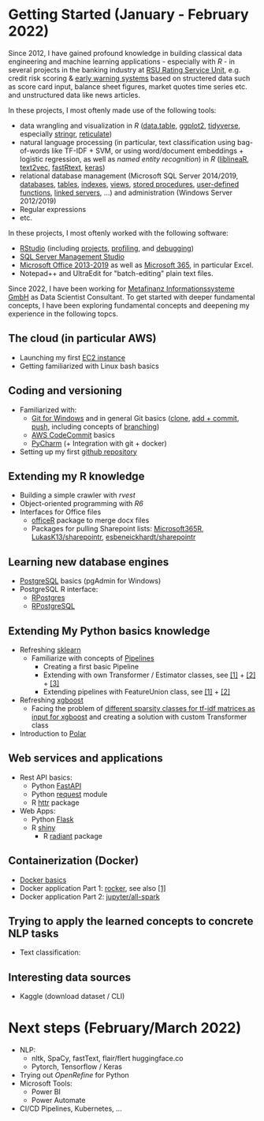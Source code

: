 # Getting Started (January - February 2022)

Since 2012, I have gained profound knowledge in building classical data engineering and machine learning applications - especially with _R_ - in several projects in the banking industry at [RSU Rating Service Unit](https://www.rsu-rating.de/), e.g. credit risk scoring & [early warning systems](https://www.rsu-rating.de/produkte/risk-guard/) based on structered data such as score card input, balance sheet figures, market quotes time series etc. and unstructured data like news articles.

In these projects, I most oftenly made use of the following tools:
- data wrangling and visualization in _R_ ([data.table](https://cran.r-project.org/web/packages/data.table/index.html), [ggplot2](https://cran.r-project.org/web/packages/ggplot2/index.html), [tidyverse](https://www.tidyverse.org/), especially [stringr](https://stringr.tidyverse.org/), [reticulate](https://cran.r-project.org/web/packages/reticulate/index.html))
- natural language processing (in particular, text classification using bag-of-words like TF-IDF + SVM, or using word/document embeddings + logistic regression, as well as _named entity recognition_) in _R_ ([liblineaR](https://cran.r-project.org/web/packages/LiblineaR/), [text2vec](https://cran.r-project.org/web/packages/text2vec/index.html), [fastRtext](https://cran.r-project.org/web/packages/fastrtext/index.html), [keras](https://cran.r-project.org/web/packages/keras/index.html))
- relational database management (Microsoft SQL Server 2014/2019, [databases](https://docs.microsoft.com/en-us/sql/relational-databases/databases/databases?view=sql-server-2017), [tables](https://docs.microsoft.com/en-us/sql/relational-databases/tables/tables?view=sql-server-2017), [indexes](https://docs.microsoft.com/en-us/sql/relational-databases/indexes/indexes?view=sql-server-2017), [views](https://docs.microsoft.com/en-us/sql/relational-databases/views/views?view=sql-server-2017), [stored procedures](https://docs.microsoft.com/en-us/sql/relational-databases/stored-procedures/stored-procedures-database-engine?view=sql-server-2017), [user-defined functions](https://docs.microsoft.com/en-us/sql/relational-databases/user-defined-functions/user-defined-functions?view=sql-server-2017), [linked servers](https://docs.microsoft.com/en-us/sql/relational-databases/linked-servers/linked-servers-database-engine?view=sql-server-2017), ...) and administration (Windows Server 2012/2019)
- Regular expressions
- etc.

In these projects, I most oftenly worked with the following software:
- [RStudio](https://www.rstudio.com/) (including [projects](https://support.rstudio.com/hc/en-us/articles/200526207-Using-RStudio-Projects), [profiling](https://support.rstudio.com/hc/en-us/articles/218221837-Profiling-R-code-with-the-RStudio-IDE), and [debugging](https://support.rstudio.com/hc/en-us/articles/205612627-Debugging-with-the-RStudio-IDE))
- [SQL Server Management Studio](https://docs.microsoft.com/de-de/sql/ssms/sql-server-management-studio-ssms?view=sql-server-ver15)
- [Microsoft Office 2013-2019](https://support.microsoft.com/en-us/office/download-and-install-or-reinstall-office-2019-office-2016-or-office-2013-7c695b06-6d1a-4917-809c-98ce43f86479) as well as [Microsoft 365](https://www.microsoft.com/de-de/microsoft-365), in particular Excel.
- Notepad++ and UltraEdit for "batch-editing" plain text files.

Since 2022, I have been working for [Metafinanz Informationssysteme GmbH](https://metafinanz.de/) as Data Scientist Consultant. To get started with deeper fundamental concepts, I have been exploring fundamental concepts and deepening my experience in the following topcs.

## The cloud (in particular AWS)
- Launching my first [EC2 instance](https://aws.amazon.com/ec2/getting-started/?nc1=h_ls)
- Getting familiarized with Linux bash basics

## Coding and versioning
- Familiarized with:
  - [Git for Windows](https://gitforwindows.org/) and in general Git basics ([clone](https://www.atlassian.com/de/git/tutorials/setting-up-a-repository), [add + commit](https://www.atlassian.com/de/git/tutorials/saving-changes), [push](https://www.atlassian.com/de/git/tutorials/syncing/git-push), including concepts of [branching](https://www.atlassian.com/de/git/tutorials/using-branches))
  - [AWS CodeCommit](https://aws.amazon.com/de/codecommit/) basics
  - [PyCharm](https://www.jetbrains.com/pycharm/) (+ Integration with git + docker) 
- Setting up my first [github repository](https://github.com/marton-eifert/marton-eifert)

## Extending my R knowledge
- Building a simple crawler with _rvest_
- Object-oriented programming with _R6_
- Interfaces for Office files
  - [officeR](https://cran.r-project.org/web/packages/officer/index.html) package to merge docx files
  - Packages for pulling Sharepoint lists: [Microsoft365R](https://mran.microsoft.com/web/packages/Microsoft365R/index.html), [LukasK13/sharepointr](https://github.com/LukasK13/sharepointr), [esbeneickhardt/sharepointr](https://github.com/esbeneickhardt/sharepointr)

## Learning new database engines
- [PostgreSQL](https://www.postgresql.org/) basics (pgAdmin for Windows)
- PostgreSQL R interface:
  - [RPostgres](https://cran.r-project.org/web/packages/RPostgres/index.html)
  - [RPostgreSQL](https://cran.r-project.org/web/packages/RPostgreSQL/index.html)

## Extending My Python basics knowledge
- Refreshing [sklearn](https://scikit-learn.org)
  - Familiarize with concepts of [Pipelines](https://scikit-learn.org/stable/modules/compose.html#pipeline) 
    - Creating a first basic Pipeline
    - Extending with own Transformer / Estimator classes, see [[1]](https://towardsdatascience.com/custom-transformers-and-ml-data-pipelines-with-python-20ea2a7adb65) + [[2]](https://medium.com/analytics-vidhya/scikit-learn-pipelines-with-custom-transformer-a-step-by-step-guide-9b9b886fd2cc) + [[3]](https://www.section.io/engineering-education/custom-transformer/)
    - Extending pipelines with FeatureUnion class, see [[1]](http://zacstewart.com/2014/08/05/pipelines-of-featureunions-of-pipelines.html) + [[2]](https://scikit-learn.org/stable/modules/generated/sklearn.pipeline.FeatureUnion.html)
- Refreshing [xgboost](https://machinelearningmastery.com/gentle-introduction-xgboost-applied-machine-learning/)
  - Facing the problem of [different sparsity classes for tf-idf matrices as input for xgboost](https://openscoring.io/blog/2021/02/27/sklearn_tf_tfidf_xgboost_pipeline/) and creating a solution with custom Transformer class 
- Introduction to [Polar](https://pola-rs.github.io/polars/py-polars/html/reference/dataframe.html)

## Web services and applications
- Rest API basics:
  - Python [FastAPI](https://fastapi.tiangolo.com/)
  - Python [request](https://www.w3schools.com/python/module_requests.asp) module
  - R [httr](https://cran.r-project.org/web/packages/httr/index.html) package
- Web Apps:
  - Python [Flask](https://flask.palletsprojects.com/en/2.0.x/)
  - R [shiny](https://shiny.rstudio.com/)
    - R [radiant](https://radiant-rstats.github.io/radiant/) package

## Containerization (Docker)
- [Docker basics](https://docs.docker.com/get-started/#download-and-install-docker)
- Docker application Part 1: [rocker](https://www.rocker-project.org/), see also [[1]](https://colinfay.me/docker-r-reproducibility/)
- Docker application Part 2: [jupyter/all-spark](https://github.com/jupyter/docker-stacks)

## Trying to apply the learned concepts to concrete NLP tasks
- Text classification: 

## Interesting data sources
- Kaggle (download dataset / CLI)

# Next steps (February/March 2022)
- NLP:
  - nltk, SpaCy, fastText, flair/flert huggingface.co 
  - Pytorch, Tensorflow / Keras
- Trying out _OpenRefine_ for Python
- Microsoft Tools:
  - Power BI
  - Power Automate
- CI/CD Pipelines, Kubernetes, ...



